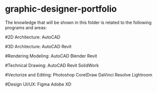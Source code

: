 # graphic-designer-portfolio

The knowledge that will be shown in this folder is related to the following programs and areas:
  
  #2D Architecture:
    AutoCAD
    
  #3D Architecture:
    AutoCAD
    Revit
    
  #Rendering Modeling:
    AutoCAD
    Blender
    Revit
    
  #Technical Drawing:
    AutoCAD
    Revit
    SolidWork
    
  #Vectorize and Editing:
    Photoshop
    CorelDraw
    DaVinci Resolve
    Lightroom
    
  #Design UI/UX:
    Figma
    Adobe XD
    
